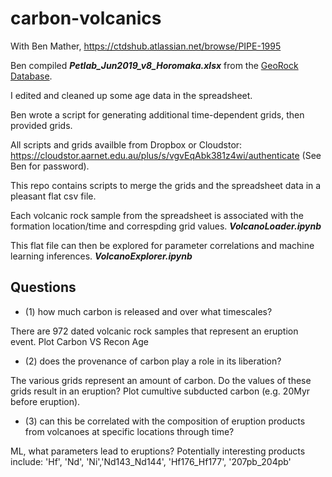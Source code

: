 # carbon-volcanics
With Ben Mather, https://ctdshub.atlassian.net/browse/PIPE-1995

Ben compiled ***Petlab_Jun2019_v8_Horomaka.xlsx*** from the [GeoRock Database](http://georoc.mpch-mainz.gwdg.de/georoc/).

I edited and cleaned up some age data in the spreadsheet.

Ben wrote a script for generating additional time-dependent grids, then provided grids.

All scripts and grids availble from Dropbox or Cloudstor: https://cloudstor.aarnet.edu.au/plus/s/vgvEqAbk381z4wi/authenticate (See Ben for password).

This repo contains scripts to merge the grids and the spreadsheet data in a pleasant flat csv file.

Each volcanic rock sample from the spreadsheet is associated with the formation location/time and correspding grid values. ***VolcanoLoader.ipynb***

This flat file can then be explored for parameter correlations and machine learning inferences. ***VolcanoExplorer.ipynb***


## Questions
* (1) how much carbon is released and over what timescales?

There are 972 dated volcanic rock samples that represent an eruption event. 
Plot Carbon VS Recon Age

* (2) does the provenance of carbon play a role in its liberation?

The various grids represent an amount of carbon. Do the values of these grids result in an eruption? Plot cumultive subducted carbon (e.g. 20Myr before eruption).

* (3) can this be correlated with the composition of eruption products from volcanoes at specific locations through time? 

ML, what parameters lead to eruptions?
Potentially interesting products include: 'Hf', 'Nd', 'Ni','Nd143_Nd144', 'Hf176_Hf177', '207pb_204pb'

